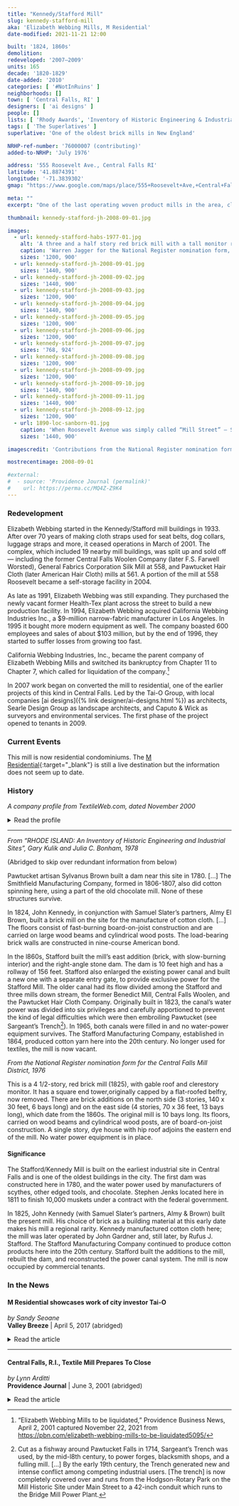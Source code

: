 ```yaml
---
title: "Kennedy/Stafford Mill"
slug: kennedy-stafford-mill
aka: 'Elizabeth Webbing Mills, M Residential'
date-modified: 2021-11-21 12:00

built: '1824, 1860s'
demolition:
redeveloped: '2007–2009'
units: 165
decade: '1820-1829'
date-added: '2010'
categories: [ '#NotInRuins' ]
neighborhoods: []
town: [ 'Central Falls, RI' ]
designers: [ 'ai designs' ]
people: []
lists: [ 'Rhody Awards', 'Inventory of Historic Engineering & Industrial Sites 1978', 'Central Falls Mill District', 'National Register of Historic Places' ]
tags: [ 'The Superlatives' ]
superlative: 'One of the oldest brick mills in New England'

NRHP-ref-number: '76000007 (contributing)'
added-to-NRHP: 'July 1976'

address: '555 Roosevelt Ave., Central Falls RI'
latitude: '41.8874391'
longitude: '-71.3839302'
gmap: "https://www.google.com/maps/place/555+Roosevelt+Ave,+Central+Falls,+RI+02863/@41.8874391,-71.3839302,17z/data=!3m1!4b1!4m5!3m4!1s0x89e45cb4ba03ae37:0x6a384898f328c5e4!8m2!3d41.8874391!4d-71.3817415"

meta: ""
excerpt: "One of the last operating woven product mills in the area, closing in 2001, and later converted to residential starting in 2007"

thumbnail: kennedy-stafford-jh-2008-09-01.jpg

images:
  - url: kennedy-stafford-habs-1977-01.jpg
    alt: 'A three and a half story red brick mill with a tall monitor roof that adds a 4th floor of space. A five story stair tower with a flat roof fronts Roosevelt avenue. Three bays wide, it features doors in the middle with crane hoists and a window on either side. Windows are rectangular, six over six, and seem to have stone sills and lintels. '
    caption: 'Warren Jagger for the National Register nomination form, 1977'
    sizes: '1200, 900'
  - url: kennedy-stafford-jh-2008-09-01.jpg
    sizes: '1440, 900'
  - url: kennedy-stafford-jh-2008-09-02.jpg
    sizes: '1440, 900'
  - url: kennedy-stafford-jh-2008-09-03.jpg
    sizes: '1200, 900'
  - url: kennedy-stafford-jh-2008-09-04.jpg
    sizes: '1440, 900'
  - url: kennedy-stafford-jh-2008-09-05.jpg
    sizes: '1200, 900'
  - url: kennedy-stafford-jh-2008-09-06.jpg
    sizes: '1200, 900'
  - url: kennedy-stafford-jh-2008-09-07.jpg
    sizes: '768, 924'
  - url: kennedy-stafford-jh-2008-09-08.jpg
    sizes: '1200, 900'
  - url: kennedy-stafford-jh-2008-09-09.jpg
    sizes: '1200, 900'
  - url: kennedy-stafford-jh-2008-09-10.jpg
    sizes: '1440, 900'
  - url: kennedy-stafford-jh-2008-09-11.jpg
    sizes: '1440, 900'
  - url: kennedy-stafford-jh-2008-09-12.jpg
    sizes: '1200, 900'
  - url: 1890-loc-sanborn-01.jpg
    caption: 'When Roosevelt Avenue was simply called “Mill Street” — Sanborn Insurance Maps, 1890, Central Falls RI, Plate 8'
    sizes: '1440, 900'

imagescredit: 'Contributions from the National Register nomination form and the Library of Congress, Geography and Map Division'

mostrecentimage: 2008-09-01

#external:
#  - source: 'Providence Journal (permalink)'
#    url: https://perma.cc/MQ4Z-Z9K4
---
```


### Redevelopment

Elizabeth Webbing started in the Kennedy/Stafford mill buildings in 1933. After over 70 years of making cloth straps used for seat belts, dog collars, luggage straps and more, it ceased operations in March of 2001. The complex, which included 19 nearby mill buildings, was split up and sold off — including the former Central Falls Woolen Company (later F.S. Farwell Worsted), General Fabrics Corporation Silk Mill at 558, and Pawtucket Hair Cloth (later American Hair Cloth) mills at 561. A portion of the mill at 558 Roosevelt became a self-storage facility in 2004. 

As late as 1991, Elizabeth Webbing was still expanding. They purchased the newly vacant former Health-Tex plant across the street to build a new production facility. In 1994, Elizabeth Webbing acquired California Webbing Industries Inc., a $9-million narrow-fabric manufacturer in Los Angeles. In 1995 it bought more modern equipment as well. The company boasted 600 employees and sales of about $103 million, but by the end of 1996, they started to suffer losses from growing too fast.

California Webbing Industries, Inc., became the parent company of Elizabeth Webbing Mills and switched its bankruptcy from Chapter 11 to Chapter 7, which called for liquidation of the company.[^1]

[^1]: “Elizabeth Webbing Mills to be liquidated,” Providence Business News, April 2, 2001 captured November 22, 2021 from https://pbn.com/elizabeth-webbing-mills-to-be-liquidated5095/

In 2007 work began on converted the mill to residential, one of the earlier projects of this kind in Central Falls. Led by the Tai-O Group, with local companies [ai designs]({% link designer/ai-designs.html %}) as architects, Searle Design Group as landscape architects, and Caputo & Wick as surveyors and environmental services. The first phase of the project opened to tenants in 2009. 


### Current Events

This mill is now residential condominiums. The [M Residential](//www.mresidential.com){:target="_blank"} is still a live destination but the information does not seem up to date. 


### History

_A company profile from TextileWeb.com, dated November 2000_

<details markdown="1" class="rhythm">
  <summary>Read the profile</summary>

When you look at webbing, you see the same colored strands of yarn. But at Elizabeth Webbing Mills, we see opportunity. The opportunity for our customers to distinguish themselves from their competition. This kind of vision has brought us through the past 67 years. We’ve gone from a small textile mill in Central Falls, Rhode Island, to being the world’s leading provider of webbing. Today, our quest is to offer our customers a continuum of new solutions to strengthen their position in their market.

In just the past 12 months, we’ve become the exclusive provider of DuPont Fabric Protector in the narrow fabrics industry. We’ve achieved ISO 9001 certification and forged partnerships with numerous worldwide brand leaders. These decisions were part of our strategy to ensure that each and every one of our customers has the product differentiation needed to maintain their competitive edge.

Our webbing is a component in over 800 products — from awnings and camera straps to child restraints and x-ray shield bindings, and that’s only today. Our research and development teams continue to search for ways to provide our customers the finest webbing solutions in the world. Today, we specialize in narrow fabrics for the outdoor, juvenile, sporting goods, safety, pet, horse and transportation market places while we continue to test and refine new solutions for other markets.

We have the ability to manufacture over 8 million yards per week in our fully integrated, state-of-the-art facility in Rhode Island. Our manufacturing is complimented by ten (10) distribution centers to insure prompt, on-time delivery of our customer’s products.

Over the years we have become expert in manufacturing cost efficient, high quality commodity webbing. But what makes us stand above all other webbing manufacturers is our branded products such as Absorb-Edge, 2-Tone , Soft-Edge, Tuffweb, Tuffsling and Eplus. These products set the standard for the industry and help our customers distinguish their products at point of sale.

_Captured November 22, 2021 from https://www.textileweb.com/doc/elizabeth-webbing-mills-0001_

</details>

***

_From “RHODE ISLAND: An Inventory of Historic Engineering and Industrial Sites”, Gary Kulik and Julia C. Bonham, 1978_

(Abridged to skip over redundant information from below)

Pawtucket artisan Sylvanus Brown built a dam near this site in 1780. […] The Smithfield Manufacturing Company, formed in 1806-1807, also did cotton spinning here, using a part of the old chocolate mill. None of these structures survive.

In 1824, John Kennedy, in conjunction with Samuel Slater’s partners, Almy El Brown, built a brick mill on the site for the manufacture of cotton cloth. […] The floors consist of fast-burning board-on-joist construction and are carried on large wood beams and cylindrical wood posts. The load-bearing brick walls are constructed in nine-course American bond.

In the l860s, Stafford built the mill’s east addition (brick, with slow-burning interior) and the right-angle stone dam. The dam is 10 feet high and has a rollway of 156 feet. Stafford also enlarged the existing power canal and built a new one with a separate entry gate, to provide exclusive power for the Stafford Mill. The older canal had its flow divided among the Stafford and three mills down stream, the former Benedict Mill, Central Falls Woolen, and the Pawtucket Hair Cloth Company. Originally built in 1823, the canal’s water power was divided into six privileges and carefully apportioned to prevent the kind of legal difficulties which were then embroiling Pawtucket (see Sargeant’s Trench[^2]). In 1965, both canals were filled in and no water-power equipment survives. The Stafford Manufacturing Company, established in 1864, produced cotton yarn here into the 20th century. No longer used for textiles, the mill is now vacant.

[^2]: Cut as a fishway around Pawtucket Falls in 1714, Sargeant’s Trench was used, by the mid-l8th century, to power forges, blacksmith shops, and a fulling mill. […] By the early 19th century, the Trench generated new and intense conflict among competing industrial users. [The trench] is now completely covered over and runs from the Hodgson-Rotary Park on the Mill Historic Site under Main Street to a 42-inch conduit which runs to the Bridge Mill Power Plant. 


_From the National Register nomination form for the Central Falls Mill District, 1976_

This is a 4 1/2-story, red brick mill (1825), with gable roof and clerestory monitor. It has a square end tower,originally capped by a flat-roofed belfry, now removed. There are brick additions on the north side (3 stories, 140 x 30 feet, 6 bays long) and on the east side (4 stories, 70 x 36 feet, 13 bays long), which date from the 1860s. The original mill is 10 bays long. Its floors, carried on wood beams and cylindrical wood posts, are of board-on-joist construction. A single story, dye house with hip roof adjoins the eastern end of the mill. No water power equipment is in place.

#### Significance

The Stafford/Kennedy Mill is built on the earliest industrial site in Central Falls and is one of the oldest buildings in the city. The first dam was constructed here in 1780, and the water power used by manufacturers of scythes, other edged tools, and chocolate. Stephen Jenks located here in 1811 to finish 10,000 muskets under a contract with the federal government.

In 1825, John Kennedy (with Samuel Slater’s partners, Almy & Brown) built the present mill. His choice of brick as a building material at this early date makes his mill a regional rarity. Kennedy manufactured cotton cloth here; the mill was later operated by John Gardner and, still later, by Rufus J. Stafford. The Stafford Manufacturing Company continued to produce cotton products here into the 20th century. Stafford built the additions to the mill, rebuilt the dam, and reconstructed the power canal system. The mill is now occupied by commercial tenants.


### In the News

#### M Residential showcases work of city investor Tai-O

_by Sandy Seoane_  
**Valley Breeze** | April 5, 2017 (abridged)

<details markdown="1" class="rhythm">
  <summary>Read the article</summary>

[…]

“We literally walked into a manufacturing operation,” said Jevon Chan, COO for Tai-O, of what is now **M Residential**, a 165 unit luxury apartment complex in Central Falls. “The business shut down and left everything exactly where is was. It was kind of eerie.”

When Tai-O arrived in that city in 2006, the land where M stands was considered a brownfield site by the Environmental Protection Agency, a property contaminated through decades of use as a mill. The project would utilize three historic mill buildings dating back to 1824, and the last tenant, Elizabeth Webbing Mills, had left in 2001.

“They had been vacant for almost five years,” Chan said.

Remediation and cleanup alone, Chan said, took around two years.

“The interior had to be sand-blasted down to the brick,” he said.

The first building to open at M, holding 39 units, was finished in 2009.

Now, the fully-occupied 165 unit property has an average rent of $1,300 a month, and boasts a waiting list. The project was given a Rhody Award by the Rhode Island Historical Preservation and Heritage Commission and Preserve RI in 2016, and has a five-star rating on several online review sites. […]

The massive $30 million renovation project was the vision of company President Louis Yip.

“He brought us here,” said Chan. “The vision here was to all be market-rate apartments, which is what we want to do in Woonsocket.” […]

In Central Falls, that product includes barbecue pits scattered throughout the landscaped grounds, and an overlook deck hanging above the Blackstone River, where the company hosts wine and cheese nights. On the amenities floor, renters have access to a gym, a game room, a small movie theater, and multiple conference rooms and event spaces that can be reserved for special occasions. A large room at the center is strikingly sparse, empty save a piano and an enormous television, but it packs in tenants for events like the Super Bowl in February. “We’ve had everything from city meetings to bar mitzvahs in this building,” Chan said. […]

Most apartments in the complex are spacious, 1,200 square-feet, two bedrooms and two baths, while around 30 percent of the units are one bedroom, with some of the larger spaces holding three. They all hold sharp, modern appliances and fixtures, and have tall ceilings, with natural light streaming through large windows.

Chan said that around 30 percent of his tenants are locals, Central Falls natives who may have left the area to find housing elsewhere if they weren’t given an attractive option.

The rest have been brought to M from outside the city and include millennials, but also many retirees. Among them are Bob Billington, president of the Blackstone Valley Tourism Council and executives from nearby companies like Hasbro. Chan himself moved his family in for two years.

[…]

_Captured November 22, 2021 from https://www.valleybreeze.com/news/m-residential-showcases-work-of-city-investor-tai-o/article_0242494f-8182-53bf-9d8f-12ee6ed770c9.html_

</details>

***

#### Central Falls, R.I., Textile Mill Prepares To Close

_by Lynn Arditti_  
**Providence Journal** | June 3, 2001 (abridged)

<details markdown="1" class="rhythm">
  <summary>Read the article</summary>

Back when noise and light filled the sprawling brick buildings on Roosevelt Avenue, it was hard to believe **Elizabeth Webbing Mills** would ever die. Machines roared, floorboards trembled and generations of workers, many of them immigrants who spoke barely a word of English, stitched together new lives in Rhode Island’s textile industry.

They ran the machines that wove, wound and dyed the nylon, polyester and polypropylene threads into webbing for seat belts, luggage straps and dog collars. The jobs, back when they started out, paid less than $5 an hour, but there was always overtime and the promise of a raise.

“I remember going home and saying, ‘Mom, look! I got my first paycheck!,’” recalls Nella Fonseca, who began working at the mill as a winder when she was 19. She worked her way up to manager of the processing department. To Fonseca and others like her, the mill looked as solid as the bricks it was made of.

But all around, the graves of textile mills were being dug.

America’s industrial revolution, born just down the road at Samuel Slater’s factory in 1793, had long since left Rhode Island behind. The decline of the state’s textile industry picked up speed after World War II. Mill owners, drawn by cheap labor, headed south and later overseas. By 1980, just two years before Fonseca came to work at Elizabeth Webbing, textile jobs in Rhode Island had fallen to 12,282 – less than half the 28,100 recorded just 20 years earlier, according to the state Department of Labor and Training.
{: .o__drop-cap }

Just 1 in 10 textile jobs remain from what there were 50 years ago; about 6,400 jobs in all as of last year.

Today, most of the mills are small, specialty shops; fewer than two dozen employ more than 100, state data show. Elizabeth Webbing, with 280 people working in 22 buildings, was one of the exceptions. On Friday, the mill’s winding machines will stop, the final production workers will be let go, and a business that started 72 years ago will end.

In the weeks to come, what remains of the red, blue, green and yellow webbing will be loaded into cardboard boxes and trucked away to customers. The buildings and machines will be sold to the highest bidders. “The handwriting on the wall has been there 100 years,” says Scott Molloy, professor of labor and industrial relations at the Schmidt Labor Research Center at the University of Rhode Island. “Now we’re just seeing the final death throes.”

For a long time, it seemed that Elizabeth Webbing would be one of the survivors. Its owners had decided, like others in the state, to specialize in straps, belts and other “narrow fabrics.” Such specialization was the only way many Rhode Island mills stayed in business after World War II.
{: .o__drop-cap }

To strengthen its position in those specialty markets, Elizabeth Webbing also invested in new technology to improve productivity. The strategy seemed to be working. In 1991, the company’s president and chief executive officer, Eliot Lifland, stood at the loading dock behind the former Health-tex plant on Roosevelt Avenue and spoke with emotion about realizing his dream of building a “showcase of state-of-the-art technology.”

The company celebrated the opening of the vacant former Health-tex plant across Roosevelt Avenue where it would build a new production center. Lifland, who had taken over the mill from his father, had reason to be proud. The Lifland family had built the company from a tiny mill with sales of about $200,000 to $300,000 a year in 1960, to a sprawling complex with 400 employees and sales of about $70 million by 1990.

And it was growing.

In 1994, Elizabeth Webbing acquired California Webbing Industries Inc., a $9-million narrow-fabric manufacturer in Los Angeles. A year later, it bought new, more modern equipment to extrude the polypropylene thread – a soft but resilient synthetic fiber – the mill used for nearly half of the products it produced.
{: .o__drop-cap }

In 1995, the company boasted 600 employees and sales of about $103 million, according to Lifland. Then, at the end of 1996, Lifland says, problems hit. In retrospect, the company tried to get too big “and didn’t do it the right way,” Lifland says.

The company suffered “significant losses” in 1997 and 1998, according to an executive summary provided by the company. Lifland was asked to step down as CEO in 1997, and the company was turned over to professional managers. In February 1999, George S. West, a graduate of Harvard Business School and an experienced “turn-around manager,” was hired as president and CEO to try to rescue the company. The effort failed.

On March 30, 2000, a year after West arrived, the company filed for protection from its creditors in U.S. Bankruptcy Court in Providence under Chapter 11 of the federal bankruptcy laws. The plan, outlined in court documents, was to sell the company’s Unitex division, which distributed industrial awning, sign and marine textile fabrics. Then West could focus on reorganizing the Elizabeth Webbing Mills.

The company sold Unitex last May, and West set out to try to find a buyer for the mill. In January, with the bankruptcy case still pending, the company signed a purchase agreement for the mill with Dimeling Schreiber and Park, a private investment partnership based in Philadelphia. But Dimeling backed out and the deal, which was scheduled to close on Friday, March 16, fell through.

The following Tuesday, with no buyer in sight, West resigned. The next day, the company’s chairman of the board of directors, Robert Wickey, did the same. With the top executives gone and no buyer, Elizabeth Webbing asked the court to convert its Chapter 11 bankruptcy filing to a Chapter 7, which paved the way for liquidation. Peter J. Furness, the company’s lawyer, says there was nothing else he could do.

Since then, Matthew J. McGowan, the court-appointed receiver for the company, has been trying to find a buyer for the mill, but has been unsuccessful. So McGowan is preparing to sell the building and its equipment, which the city values at more than $2 million. The cavernous maze of buildings, linked by underground tunnels, is being shut down one room at a time: weaving, warping, dyeing, processing.

Every Friday for weeks now, it has been a funeral procession of good-byes. Tears, hugs and promises to stay in touch. Nella Fonseca began saying her good-byes two Fridays ago. The hardest part was leaving people like Irene Almeida. She worked at the Number 6 winding machine. At 53, she had given almost half her life to the mill. It was Almeida’s last day, and tears spilled from behind her glasses.
{: .o__drop-cap }

“One of the best cutters,” Fonseca said as she watched her work.

The looms had already stopped running; their metal frames stood like empty jungle-gyms in the darkened room. The only noise was the clanging of tractor-trailers barrelling along Roosevelt Avenue. “It’s like something is missing,” said Czeslawa “Cindy” Bies, an immigrant from Poland who, 23 years ago, followed her parents into a job at the mill. “Like you lost your best friend.”

At 3 o’clock, the shift over, Bies, Almeida and the others stuffed plastic grocery bags with their belongings and lined up at the computerized time clock to punch out. Alipio Bernardo. Fernando Pereira. Manuel Matos. Maria Trinidade. Connie Saraiva. Irene Almeida. Cindy Bies. Nella Fonseca.

“Bye.”

“Bye.”

“Bye Anna.”

“Good luck.”

</details>
